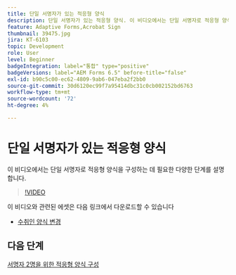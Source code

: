 ```yaml
---
title: 단일 서명자가 있는 적응형 양식
description: 단일 서명자가 있는 적응형 양식. 이 비디오에서는 단일 서명자로 적응형 양식을 구성하는 데 필요한 다양한 단계를 설명합니다.
feature: Adaptive Forms,Acrobat Sign
thumbnail: 39475.jpg
jira: KT-6103
topic: Development
role: User
level: Beginner
badgeIntegration: label="통합" type="positive"
badgeVersions: label="AEM Forms 6.5" before-title="false"
exl-id: b90c5c00-ec62-4809-9ab6-047eba2f2bb0
source-git-commit: 30d6120ec99f7a95414dbc31c0cb002152bd6763
workflow-type: tm+mt
source-wordcount: '72'
ht-degree: 4%

---
```


# 단일 서명자가 있는 적응형 양식


이 비디오에서는 단일 서명자로 적응형 양식을 구성하는 데 필요한 다양한 단계를 설명합니다.

>[!VIDEO](https://video.tv.adobe.com/v/39475?quality=12&learn=on)

이 비디오와 관련된 에셋은 다음 링크에서 다운로드할 수 있습니다

* [수취인 양식 변경](assets/change-of-beneficiary-form.zip)

## 다음 단계

[서명자 2명을 위한 적응형 양식 구성](./configure-adaptive-form-for-two-signers.md)
